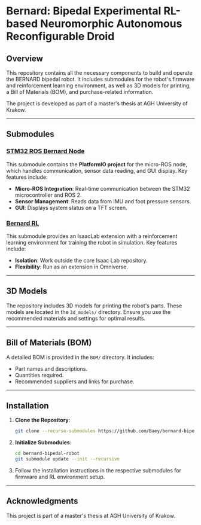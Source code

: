 # Bernard: Bipedal Experimental RL-based Neuromorphic Autonomous Reconfigurable Droid

## Overview

This repository contains all the necessary components to build and operate the BERNARD bipedal robot. It includes submodules for the robot's firmware and reinforcement learning environment, as well as 3D models for printing, a Bill of Materials (BOM), and purchase-related information.

The project is developed as part of a master's thesis at AGH University of Krakow.

---

## Submodules

### [STM32 ROS Bernard Node](https://github.com/Baey/bernard-stm32-ros-node)

This submodule contains the **PlatformIO project** for the micro-ROS node, which handles communication, sensor data reading, and GUI display. Key features include:
- **Micro-ROS Integration**: Real-time communication between the STM32 microcontroller and ROS 2.
- **Sensor Management**: Reads data from IMU and foot pressure sensors.
- **GUI**: Displays system status on a TFT screen.

### [Bernard RL](https://github.com/Baey/bernard-rl)

This submodule provides an IsaacLab extension with a reinforcement learning environment for training the robot in simulation. Key features include:
- **Isolation**: Work outside the core Isaac Lab repository.
- **Flexibility**: Run as an extension in Omniverse.

---

## 3D Models

The repository includes 3D models for printing the robot's parts. These models are located in the `3d_models/` directory. Ensure you use the recommended materials and settings for optimal results.

---

## Bill of Materials (BOM)

A detailed BOM is provided in the `BOM/` directory. It includes:
- Part names and descriptions.
- Quantities required.
- Recommended suppliers and links for purchase.

---

## Installation

1. **Clone the Repository**:
   ```bash
   git clone --recurse-submodules https://github.com/Baey/bernard-bipedal-robot.git
   ```

2. **Initialize Submodules**:
   ```bash
   cd bernard-bipedal-robot
   git submodule update --init --recursive
   ```

3. Follow the installation instructions in the respective submodules for firmware and RL environment setup.

---

## Acknowledgments

This project is part of a master's thesis at AGH University of Krakow.